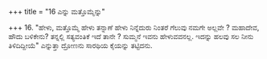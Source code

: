 +++
title = "16 ಎನ್ನು ಮತ್ತೊಮ್ಮೆನ್ನು"

+++
16. "ಹೇಳು, ಮತ್ತೊಮ್ಮೆ ಹೇಳು ತನ್ನಾಣೆ ಹೇಳು ನಿನ್ನೆದುರು ನಿಂತರೆ ಗೆಲುವು ನಮಗೇ ಅಲ್ಲವೇ ? ಮಹಾದೇವ, ಹೌದು ಬಳಿಕೇನು? ತನ್ನಲ್ಲಿ ಸತ್ಯವಂತಿಕೆ ಇದೆ ತಾನೇ ? ಸುಮ್ಮನೆ ಇವನು ಹೇಳುವವನಲ್ಲ. ಇದನ್ನು ಹಲವು ಸಲ ನೀನು ತಿಳಿದಿದ್ದೀಯೆ" ಎನ್ನುತ್ತಾ ದ್ರೋಣನು ಸಾರಥಿಯ ಕೈಯನ್ನು ತಟ್ಟಿದನು.